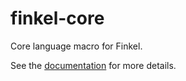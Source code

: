 # finkel-core

Core language macro for Finkel.

See the [documentation][doc] for more details.

[doc]: https://finkel.readthedocs.io/en/latest/
